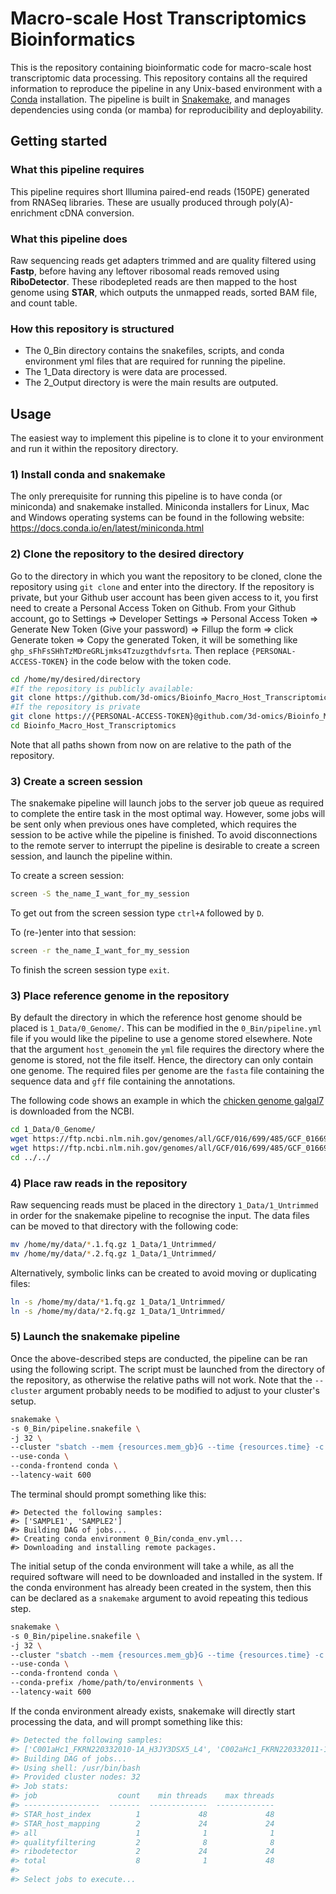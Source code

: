 # Macro-scale Host Transcriptomics Bioinformatics
This is the repository containing bioinformatic code for macro-scale host transcriptomic data processing. This repository contains all the required information to reproduce the pipeline in any Unix-based environment with a [Conda](https://docs.conda.io/en/latest/) installation. The pipeline is built in [Snakemake](https://snakemake.readthedocs.io/en/stable/), and manages dependencies using conda (or mamba) for reproducibility and deployability.

## Getting started

### What this pipeline requires

This pipeline requires short Illumina paired-end reads (150PE) generated from RNASeq libraries. These are usually produced through poly(A)-enrichment cDNA conversion.

### What this pipeline does

Raw sequencing reads get adapters trimmed and are quality filtered using **Fastp**, before having any leftover ribosomal reads removed using **RiboDetector**. These ribodepleted reads are then mapped to the host genome using **STAR**, which outputs the unmapped reads, sorted BAM file, and count table.

### How this repository is structured

* The 0_Bin directory contains the snakefiles, scripts, and conda environment yml files that are required for running the pipeline.
* The 1_Data directory is were data are processed.
* The 2_Output directory is were the main results are outputed.

## Usage

The easiest way to implement this pipeline is to clone it to your environment and run it within the repository directory.

### 1) Install conda and snakemake

The only prerequisite for running this pipeline is to have conda (or miniconda) and snakemake installed. Miniconda installers for Linux, Mac and Windows operating systems can be found in the following website: https://docs.conda.io/en/latest/miniconda.html

### 2) Clone the repository to the desired directory

Go to the directory in which you want the repository to be cloned, clone the repository using `git clone` and enter into the directory. If the repository is private, but your Github user account has been given access to it, you first need to create a Personal Access Token on Github. From your Github account, go to Settings => Developer Settings => Personal Access Token => Generate New Token (Give your password) => Fillup the form => click Generate token => Copy the generated Token, it will be something like `ghp_sFhFsSHhTzMDreGRLjmks4Tzuzgthdvfsrta`. Then replace `{PERSONAL-ACCESS-TOKEN}` in the code below with the token code.

``` sh {eval=FALSE}
cd /home/my/desired/directory
#If the repository is publicly available:
git clone https://github.com/3d-omics/Bioinfo_Macro_Host_Transcriptomics.git
#If the repository is private
git clone https://{PERSONAL-ACCESS-TOKEN}@github.com/3d-omics/Bioinfo_Macro_Host_Transcriptomics.git
cd Bioinfo_Macro_Host_Transcriptomics
```
Note that all paths shown from now on are relative to the path of the repository.

### 3) Create a screen session

The snakemake pipeline will launch jobs to the server job queue as required to complete the entire task in the most optimal way. However, some jobs will be sent only when previous ones have completed, which  requires the session to be active while the pipeline is finished. To avoid disconnections to the remote server to interrupt the pipeline is desirable to create a screen session, and launch the pipeline within.

To create a screen session:

``` sh {eval=FALSE}
screen -S the_name_I_want_for_my_session
```

To get out from the screen session type `ctrl+A` followed by `D`.

To (re-)enter into that session:

``` sh {eval=FALSE}
screen -r the_name_I_want_for_my_session
```

To finish the screen session type `exit`.

### 3) Place reference genome in the repository

By default the directory in which the reference host genome should be placed is `1_Data/0_Genome/`. This can be modified in the `0_Bin/pipeline.yml` file if you would like the pipeline to use a genome stored elsewhere. Note that the argument `host_genome`in the `yml` file requires the directory where the genome is stored, not the file itself. Hence, the directory can only contain one genome. The required files per genome are the `fasta` file containing the sequence data and `gff` file containing the annotations.

The following code shows an example in which the [chicken genome galgal7](https://www.ncbi.nlm.nih.gov/genome/?term=gallus+gallus) is downloaded from the NCBI.

``` sh {eval=FALSE}
cd 1_Data/0_Genome/
wget https://ftp.ncbi.nlm.nih.gov/genomes/all/GCF/016/699/485/GCF_016699485.2_bGalGal1.mat.broiler.GRCg7b/GCF_016699485.2_bGalGal1.mat.broiler.GRCg7b_genomic.fna.gz
wget https://ftp.ncbi.nlm.nih.gov/genomes/all/GCF/016/699/485/GCF_016699485.2_bGalGal1.mat.broiler.GRCg7b/GCF_016699485.2_bGalGal1.mat.broiler.GRCg7b_genomic.gff.gz
cd ../../
```

### 4) Place raw reads in the repository

Raw sequencing reads must be placed in the directory `1_Data/1_Untrimmed` in order for the snakemake pipeline to recognise the input. The data files can be moved to that directory with the following code:

``` sh {eval=FALSE}
mv /home/my/data/*.1.fq.gz 1_Data/1_Untrimmed/
mv /home/my/data/*.2.fq.gz 1_Data/1_Untrimmed/
```

Alternatively, symbolic links can be created to avoid moving or duplicating files:

``` sh {eval=FALSE}
ln -s /home/my/data/*1.fq.gz 1_Data/1_Untrimmed/
ln -s /home/my/data/*2.fq.gz 1_Data/1_Untrimmed/
```

### 5) Launch the snakemake pipeline

Once the above-described steps are conducted, the pipeline can be ran using the following script. The script must be launched from the directory of the repository, as otherwise the relative paths will not work. Note that the `--cluster` argument probably needs to be modified to adjust to your cluster's setup.

``` sh {eval=FALSE}
snakemake \
-s 0_Bin/pipeline.snakefile \
-j 32 \
--cluster "sbatch --mem {resources.mem_gb}G --time {resources.time} -c {threads} -v" \
--use-conda \
--conda-frontend conda \
--latency-wait 600
```

The terminal should prompt something like this:

```
#> Detected the following samples:
#> ['SAMPLE1', 'SAMPLE2']
#> Building DAG of jobs...
#> Creating conda environment 0_Bin/conda_env.yml...
#> Downloading and installing remote packages.
```

The initial setup of the conda environment will take a while, as all the required software will need to be downloaded and installed in the system. If the conda environment has already been created in the system, then this can be declared as a `snakemake` argument to avoid repeating this tedious step.

``` sh {eval=FALSE}
snakemake \
-s 0_Bin/pipeline.snakefile \
-j 32 \
--cluster "sbatch --mem {resources.mem_gb}G --time {resources.time} -c {threads} -v" \
--use-conda \
--conda-frontend conda \
--conda-prefix /home/path/to/environments \
--latency-wait 600
```

If the conda environment already exists, snakemake will directly start processing the data, and will prompt something like this:

``` sh {eval=FALSE}
#> Detected the following samples:
#> ['C001aHc1_FKRN220332010-1A_H3JY3DSX5_L4', 'C002aHc1_FKRN220332011-1A_H3J2FDSX5_L1']
#> Building DAG of jobs...
#> Using shell: /usr/bin/bash
#> Provided cluster nodes: 32
#> Job stats:
#> job                  count    min threads    max threads
#> -----------------  -------  -------------  -------------
#> STAR_host_index          1             48             48
#> STAR_host_mapping        2             24             24
#> all                      1              1              1
#> qualityfiltering         2              8              8
#> ribodetector             2             24             24
#> total                    8              1             48
#>
#> Select jobs to execute...
```
